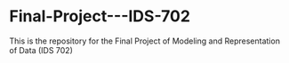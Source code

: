 # Final-Project---IDS-702
This is the repository for the Final Project of Modeling and Representation of Data (IDS 702)
